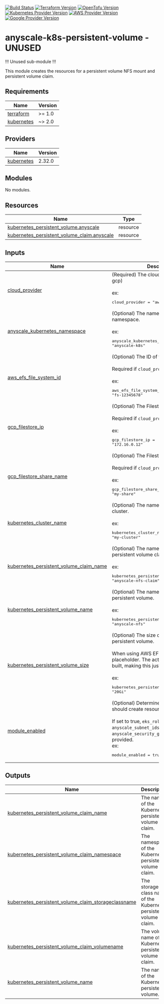 [![Build Status][badge-build]][build-status]
[![Terraform Version][badge-terraform]](https://github.com/hashicorp/terraform/releases)
[![OpenTofu Version][badge-opentofu]](https://github.com/opentofu/opentofu/releases)
[![Kubernetes Provider Version][badge-tf-kubernetes]](https://github.com/terraform-providers/terraform-provider-kubernetes/releases)
[![AWS Provider Version][badge-tf-aws]](https://github.com/terraform-providers/terraform-provider-aws/releases)
[![Google Provider Version][badge-tf-google]](https://github.com/terraform-providers/terraform-provider-google/releases)

# anyscale-k8s-persistent-volume - UNUSED

!!! Unused sub-module !!!

This module creates the resources for a persistent volume NFS mount and persistent volume claim.


<!-- BEGINNING OF PRE-COMMIT-TERRAFORM DOCS HOOK -->
## Requirements

| Name | Version |
|------|---------|
| <a name="requirement_terraform"></a> [terraform](#requirement\_terraform) | >= 1.0 |
| <a name="requirement_kubernetes"></a> [kubernetes](#requirement\_kubernetes) | ~> 2.0 |

## Providers

| Name | Version |
|------|---------|
| <a name="provider_kubernetes"></a> [kubernetes](#provider\_kubernetes) | 2.32.0 |

## Modules

No modules.

## Resources

| Name | Type |
|------|------|
| [kubernetes_persistent_volume.anyscale](https://registry.terraform.io/providers/hashicorp/kubernetes/latest/docs/resources/persistent_volume) | resource |
| [kubernetes_persistent_volume_claim.anyscale](https://registry.terraform.io/providers/hashicorp/kubernetes/latest/docs/resources/persistent_volume_claim) | resource |

## Inputs

| Name | Description | Type | Default | Required |
|------|-------------|------|---------|:--------:|
| <a name="input_cloud_provider"></a> [cloud\_provider](#input\_cloud\_provider) | (Required) The cloud provider (aws or gcp)<br><br>ex:<pre>cloud_provider = "aws"</pre> | `string` | n/a | yes |
| <a name="input_anyscale_kubernetes_namespace"></a> [anyscale\_kubernetes\_namespace](#input\_anyscale\_kubernetes\_namespace) | (Optional) The name of the Kubernetes namespace.<br><br>ex:<pre>anyscale_kubernetes_namespace = "anyscale-k8s"</pre> | `string` | `"anyscale-k8s"` | no |
| <a name="input_aws_efs_file_system_id"></a> [aws\_efs\_file\_system\_id](#input\_aws\_efs\_file\_system\_id) | (Optional) The ID of the EFS file system.<br><br>Required if `cloud_provider` is `aws`.<br><br>ex:<pre>aws_efs_file_system_id = "fs-12345678"</pre> | `string` | `null` | no |
| <a name="input_gcp_filestore_ip"></a> [gcp\_filestore\_ip](#input\_gcp\_filestore\_ip) | (Optional) The Filestore IP address.<br><br>Required if `cloud_provider` is `gcp`.<br><br>ex:<pre>gcp_filestore_ip = "172.16.0.12"</pre> | `string` | `null` | no |
| <a name="input_gcp_filestore_share_name"></a> [gcp\_filestore\_share\_name](#input\_gcp\_filestore\_share\_name) | (Optional) The Filestore share name.<br><br>Required if `cloud_provider` is `gcp`.<br><br>ex:<pre>gcp_filestore_share_name = "my-share"</pre> | `string` | `null` | no |
| <a name="input_kubernetes_cluster_name"></a> [kubernetes\_cluster\_name](#input\_kubernetes\_cluster\_name) | (Optional) The name of the Kubernetes cluster.<br><br>ex:<pre>kubernetes_cluster_name = "my-cluster"</pre> | `string` | `null` | no |
| <a name="input_kubernetes_persistent_volume_claim_name"></a> [kubernetes\_persistent\_volume\_claim\_name](#input\_kubernetes\_persistent\_volume\_claim\_name) | (Optional) The name of the Kubernetes persistent volume claim.<br><br>ex:<pre>kubernetes_persistent_volume_claim_name = "anyscale-nfs-claim"</pre> | `string` | `"anyscale-nfs-claim"` | no |
| <a name="input_kubernetes_persistent_volume_name"></a> [kubernetes\_persistent\_volume\_name](#input\_kubernetes\_persistent\_volume\_name) | (Optional) The name of the Kubernetes persistent volume.<br><br>ex:<pre>kubernetes_persistent_volume_name = "anyscale-nfs"</pre> | `string` | `"anyscale-nfs"` | no |
| <a name="input_kubernetes_persistent_volume_size"></a> [kubernetes\_persistent\_volume\_size](#input\_kubernetes\_persistent\_volume\_size) | (Optional) The size of the Kubernetes persistent volume.<br><br>When using AWS EFS, this is just a placeholder. The actual size is elastically built, making this just a placeholder<br><br>ex:<pre>kubernetes_persistent_volume_size = "20Gi"</pre> | `string` | `"20Gi"` | no |
| <a name="input_module_enabled"></a> [module\_enabled](#input\_module\_enabled) | (Optional) Determines if this module should create resources.<br><br>If set to true, `eks_role_arn`, `anyscale_subnet_ids`, and `anyscale_security_group_id` must be provided.<br>ex:<pre>module_enabled = true</pre> | `bool` | `false` | no |

## Outputs

| Name | Description |
|------|-------------|
| <a name="output_kubernetes_persistent_volume_claim_name"></a> [kubernetes\_persistent\_volume\_claim\_name](#output\_kubernetes\_persistent\_volume\_claim\_name) | The name of the Kubernetes persistent volume claim. |
| <a name="output_kubernetes_persistent_volume_claim_namespace"></a> [kubernetes\_persistent\_volume\_claim\_namespace](#output\_kubernetes\_persistent\_volume\_claim\_namespace) | The namespace of the Kubernetes persistent volume claim. |
| <a name="output_kubernetes_persistent_volume_claim_storageclassname"></a> [kubernetes\_persistent\_volume\_claim\_storageclassname](#output\_kubernetes\_persistent\_volume\_claim\_storageclassname) | The storage class name of the Kubernetes persistent volume claim. |
| <a name="output_kubernetes_persistent_volume_claim_volumename"></a> [kubernetes\_persistent\_volume\_claim\_volumename](#output\_kubernetes\_persistent\_volume\_claim\_volumename) | The volume name of the Kubernetes persistent volume claim. |
| <a name="output_kubernetes_persistent_volume_name"></a> [kubernetes\_persistent\_volume\_name](#output\_kubernetes\_persistent\_volume\_name) | The name of the Kubernetes persistent volume. |
<!-- END OF PRE-COMMIT-TERRAFORM DOCS HOOK -->

<!-- References -->
[Terraform]: https://www.terraform.io
[Issues]: https://github.com/anyscale/sa-sandbox-terraform/issues
[badge-build]: https://github.com/anyscale/sa-sandbox-terraform/workflows/CI/CD%20Pipeline/badge.svg
[badge-terraform]: https://img.shields.io/badge/terraform-1.x%20-623CE4.svg?logo=terraform
[badge-tf-aws]: https://img.shields.io/badge/AWS-5.+-F8991D.svg?logo=terraform
[build-status]: https://github.com/anyscale/sa-sandbox-terraform/actions
[badge-opentofu]: https://img.shields.io/badge/opentofu-1.x%20-623CE4.svg?logo=terraform
[badge-tf-google]: https://img.shields.io/badge/Google-5.+-F8991D.svg?logo=terraform
[badge-tf-kubernetes]: https://img.shields.io/badge/KUBERNETES-2.+-F8991D.svg?logo=terraform
